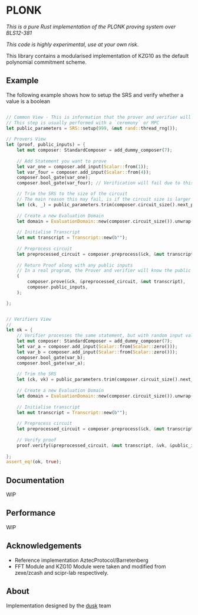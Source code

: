 # PLONK

*This is a pure Rust implementation of the PLONK proving system over BLS12-381*

_This code is highly experimental, use at your own risk_.

This library contains a modularised implementation of KZG10 as the default polynomial commitment scheme.

## Example

The following example shows how to setup the SRS and verify whether a value is a boolean
```rust

// Common View - This is information that the prover and verifier will share
// This step is usually performed with a `ceremony` or MPC 
let public_parameters = SRS::setup(999, &mut rand::thread_rng());
  
// Provers View
let (proof, public_inputs) = {
    let mut composer: StandardComposer = add_dummy_composer(7);
        
    // Add Statement you want to prove
    let var_one = composer.add_input(Scalar::from(1));
    let var_four = composer.add_input(Scalar::from(4));
    composer.bool_gate(var_one);
    composer.bool_gate(var_four); // Verification will fail due to this being four

    // Trim the SRS to the size of the circuit
    // The main reason this may fail, is if the circuit size is larger than max_degree poly you can commit to.
    let (ck, _) = public_parameters.trim(composer.circuit_size().next_power_of_two()).unwrap();
    
    // Create a new Evaluation Domain
    let domain = EvaluationDomain::new(composer.circuit_size()).unwrap();
    
    // Initialise Transcript
    let mut transcript = Transcript::new(b"");
    
    // Preprocess circuit
    let preprocessed_circuit = composer.preprocess(&ck, &mut transcript, &domain);
            
    // Return Proof along with any public inputs
    // In a real program, the Prover and verifier will know the public inputs
    (
        composer.prove(&ck, &preprocessed_circuit, &mut transcript),
        composer.public_inputs,
    );

}; 


// Verifiers View
//
let ok = {
    // Verifier processes the same statement, but with random input values
    let mut composer: StandardComposer = add_dummy_composer(7);
    let var_a = composer.add_input(Scalar::from(Scalar::zero()));
    let var_b = composer.add_input(Scalar::from(Scalar::zero()));
    composer.bool_gate(var_b); 
    composer.bool_gate(var_a);
            
    // Trim the SRS
    let (ck, vk) = public_parameters.trim(composer.circuit_size().next_power_of_two()).unwrap();
            
    // Create a new Evaluation Domain
    let domain = EvaluationDomain::new(composer.circuit_size()).unwrap();
    
    // Initialise transcript
    let mut transcript = Transcript::new(b"");
    
    // Preprocess circuit
    let preprocessed_circuit = composer.preprocess(&ck, &mut transcript, &domain);
    
    // Verify proof
    proof.verify(&preprocessed_circuit, &mut transcript, &vk, &public_inputs)
    
};
assert_eq!(ok, true);
```

## Documentation

WIP

## Performance

WIP

## Acknowledgements

- Reference implementation AztecProtocol/Barretenberg
- FFT Module and KZG10 Module were taken and modified from zexe/zcash and scipr-lab respectively.


## About

Implementation designed by the [dusk](https://dusk.network) team
